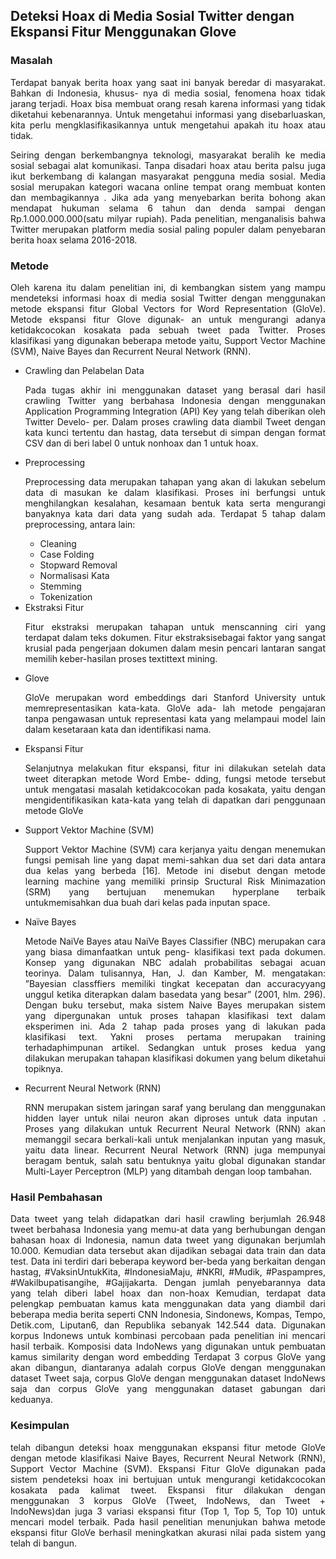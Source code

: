 ## Deteksi Hoax di Media Sosial Twitter dengan Ekspansi Fitur Menggunakan Glove

### Masalah
<div style="text-align:justify">
<p>Terdapat banyak berita hoax yang saat ini banyak beredar di masyarakat. Bahkan di Indonesia, khusus- nya di media sosial, fenomena hoax tidak jarang terjadi. Hoax bisa membuat orang resah karena informasi yang tidak diketahui kebenarannya. Untuk mengetahui informasi yang disebarluaskan, kita perlu mengklasifikasikannya untuk mengetahui apakah itu hoax atau tidak.
<p>Seiring dengan berkembangnya teknologi, masyarakat beralih ke media sosial sebagai alat komunikasi. Tanpa disadari hoax atau berita palsu juga ikut berkembang di kalangan masyarakat pengguna media sosial. Media sosial merupakan kategori wacana online tempat orang membuat konten dan membagikannya . Jika ada yang menyebarkan berita bohong akan mendapat hukuman selama 6 tahun dan denda sampai dengan Rp.1.000.000.000(satu milyar rupiah). Pada penelitian, menganalisis bahwa Twitter merupakan platform media sosial paling populer dalam penyebaran berita hoax selama 2016-2018.

### Metode
<p>Oleh karena itu dalam penelitian ini, di kembangkan sistem yang mampu mendeteksi informasi hoax di media sosial Twitter dengan menggunakan metode ekspansi fitur Global Vectors for Word Representation (GloVe). Metode ekspansi fitur Glove digunak- an untuk mengurangi adanya ketidakcocokan kosakata pada sebuah tweet pada Twitter. Proses klasifikasi yang digunakan beberapa metode yaitu, Support Vector Machine (SVM), Naive Bayes dan Recurrent Neural Network (RNN).
<ul>
<li>Crawling dan Pelabelan Data
<p>Pada tugas akhir ini menggunakan dataset yang berasal dari hasil crawling Twitter yang berbahasa Indonesia dengan menggunakan Application Programming Integration (API) Key yang telah diberikan oleh Twitter Develo- per. Dalam proses crawling data diambil Tweet dengan kata kunci tertentu dan hastag, data tersebut di simpan dengan format CSV dan di beri label 0 untuk nonhoax dan 1 untuk hoax.
<li>Preprocessing
<p>Preprocessing data merupakan tahapan yang akan di lakukan sebelum data di masukan ke dalam klasifikasi. Proses ini berfungsi untuk menghilangkan kesalahan, kesamaan bentuk kata serta mengurangi banyaknya kata dari data yang sudah ada. Terdapat 5 tahap dalam preprocessing, antara lain:
<ul>
<li>Cleaning
<li>Case Folding
<li>Stopward Removal
<li>Normalisasi Kata
<li>Stemming
<li>Tokenization
</ul>
<li>Ekstraksi Fitur
<p>Fitur ekstraksi merupakan tahapan untuk menscanning ciri yang terdapat dalam teks dokumen. Fitur ekstraksisebagai faktor yang sangat krusial pada pengerjaan dokumen dalam mesin pencari lantaran sangat memilih keber-hasilan proses textittext mining.
<li>Glove
<p>GloVe merupakan word embeddings dari Stanford University untuk memrepresentasikan kata-kata. GloVe ada- lah metode pengajaran tanpa pengawasan untuk representasi kata yang melampaui model lain dalam kesetaraan kata dan identifikasi nama.
<li>Ekspansi Fitur
<p>Selanjutnya melakukan fitur ekspansi, fitur ini dilakukan setelah data tweet diterapkan metode Word Embe- dding, fungsi metode tersebut untuk mengatasi masalah ketidakcocokan pada kosakata, yaitu dengan mengidentifikasikan kata-kata yang telah di dapatkan dari penggunaan metode GloVe
<li>Support Vektor Machine (SVM)
<p>Support Vektor Machine (SVM) cara kerjanya yaitu dengan menemukan fungsi pemisah line yang dapat memi-sahkan dua set dari data antara dua kelas yang berbeda [16]. Metode ini disebut dengan metode learning machine yang memiliki prinsip Sructural Risk Minimazation (SRM) yang bertujuan menemukan hyperplane terbaik untukmemisahkan dua buah dari kelas pada inputan space.
<li>Naïve Bayes 
<p>Metode NaiVe Bayes atau NaiVe Bayes Classifier (NBC) merupakan cara yang biasa dimanfaatkan untuk peng- klasifikasi text pada dokumen. Konsep yang digunakan NBC adalah probabilitas sebagai acuan teorinya. Dalam tulisannya, Han, J. dan Kamber, M. mengatakan: ”Bayesian classffiers memiliki tingkat kecepatan dan accuracyyang unggul ketika diterapkan dalam basedata yang besar” (2001, hlm. 296). Dengan buku tersebut, maka sistem Naive Bayes merupakan sistem yang dipergunakan untuk proses tahapan klasifikasi text dalam eksperimen ini. Ada 2 tahap pada proses yang di lakukan pada klasifikasi text. Yakni proses pertama merupakan training terhadaphimpunan artikel. Sedangkan untuk proses kedua yang dilakukan merupakan tahapan klasifikasi dokumen yang belum diketahui topiknya.
<li>Recurrent Neural Network (RNN) 
<p>RNN merupakan sistem jaringan saraf yang berulang dan menggunakan hidden layer untuk nilai neuron akan diproses untuk data inputan . Proses yang dilakukan untuk Recurrent Neural Network (RNN) akan memanggil secara berkali-kali untuk menjalankan inputan yang masuk, yaitu data linear. Recurrent Neural Network (RNN) juga mempunyai beragam bentuk, salah satu bentuknya yaitu global digunakan standar Multi-Layer Perceptron (MLP) yang ditambah dengan loop tambahan.
</ul>

### Hasil Pembahasan
<p>Data tweet yang telah didapatkan dari hasil crawling berjumlah 26.948 tweet berbahasa Indonesia yang memu-at data yang berhubungan dengan bahasan hoax di Indonesia, namun data tweet yang digunakan berjumlah 10.000. Kemudian data tersebut akan dijadikan sebagai data train dan data test. Data ini terdiri dari beberapa keyword ber-beda yang berkaitan dengan hastag, #VaksinUntukKita, #IndonesiaMaju, #NKRI, #Mudik, #Paspampres, #Wakilbupatisangihe, #Gajijakarta. Dengan jumlah penyebarannya data yang telah diberi label hoax dan non-hoax Kemudian, terdapat data pelengkap pembuatan kamus kata menggunakan data yang diambil dari beberapa media berita seperti CNN Indonesia, Sindonews, Kompas, Tempo, Detik.com, Liputan6, dan Republika sebanyak 142.544 data. Digunakan korpus Indonews untuk kombinasi percobaan pada penelitian ini mencari hasil terbaik. Komposisi data IndoNews yang digunakan untuk pembuatan kamus similarity dengan word embedding Terdapat 3 corpus GloVe yang akan dibangun, diantaranya adalah corpus GloVe dengan menggunakan dataset Tweet saja, corpus GloVe dengan menggunakan dataset IndoNews saja dan corpus GloVe yang menggunakan dataset gabungan dari keduanya.

### Kesimpulan
<p>telah dibangun deteksi hoax menggunakan ekspansi fitur metode GloVe dengan metode klasifikasi Naive Bayes, Recurrent Neural Network (RNN), Support Vector Machine (SVM). Ekspansi Fitur GloVe digunakan pada sistem pendeteksi hoax ini bertujuan untuk mengurangi ketidakcocokan kosakata pada kalimat tweet. Ekspansi fitur dilakukan dengan menggunakan 3 korpus GloVe (Tweet, IndoNews, dan Tweet + IndoNews)dan juga 3 variasi ekspansi fitur (Top 1, Top 5, Top 10) untuk mencari model terbaik. Pada hasil penelitian menunjukan bahwa metode ekspansi fitur GloVe berhasil meningkatkan akurasi nilai pada sistem yang telah di bangun.